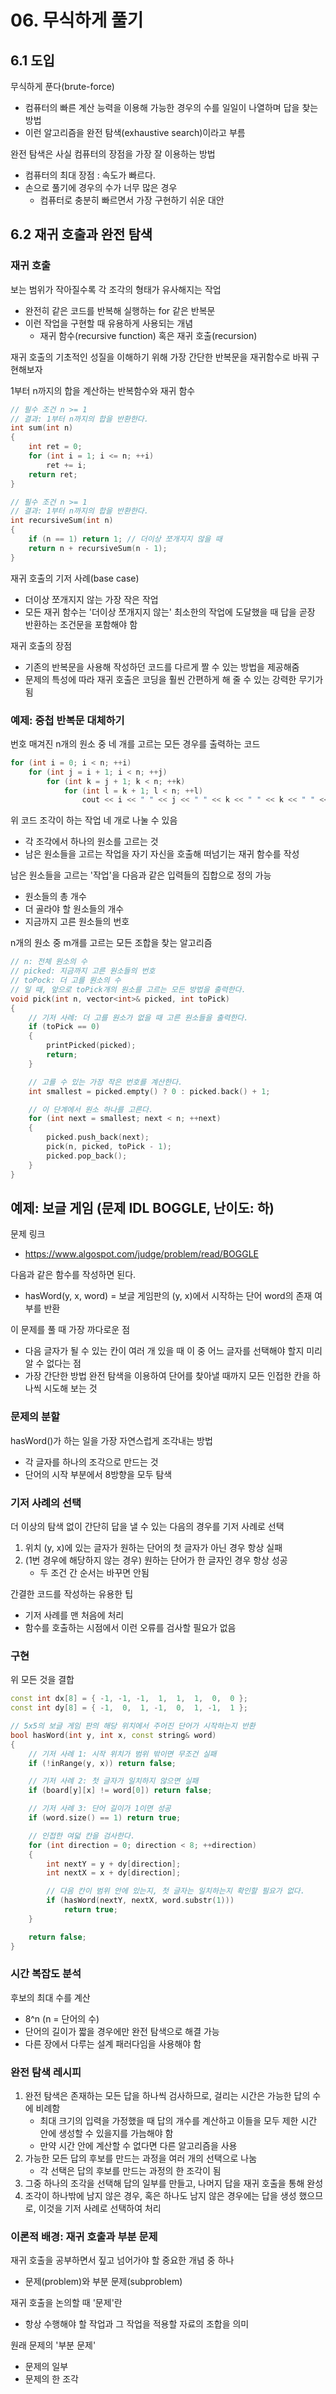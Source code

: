 # 06. 무식하게 풀기
## 6.1 도입
무식하게 푼다(brute-force)
* 컴퓨터의 빠른 계산 능력을 이용해 가능한 경우의 수를 일일이 나열하며 답을 찾는 방법
* 이런 알고리즘을 완전 탐색(exhaustive search)이라고 부름

완전 탐색은 사실 컴퓨터의 장점을 가장 잘 이용하는 방법
* 컴퓨터의 최대 장점 : 속도가 빠르다.
* 손으로 풀기에 경우의 수가 너무 많은 경우
  * 컴퓨터로 충분히 빠르면서 가장 구현하기 쉬운 대안

## 6.2 재귀 호출과 완전 탐색
### 재귀 호출
보는 범위가 작아질수록 각 조각의 형태가 유사해지는 작업
* 완전히 같은 코드를 반복해 실행하는 for 같은 반복문
* 이런 작업을 구현할 때 유용하게 사용되는 개념
  * 재귀 함수(recursive function) 혹은 재귀 호출(recursion)

재귀 호출의 기초적인 성질을 이해하기 위해 가장 간단한 반복문을 재귀함수로 바꿔 구현해보자

1부터 n까지의 합을 계산하는 반복함수와 재귀 함수
```C++
// 필수 조건 n >= 1
// 결과: 1부터 n까지의 합을 반환한다.
int sum(int n)
{
    int ret = 0;
    for (int i = 1; i <= n; ++i)
        ret += i;
    return ret;
}

// 필수 조건 n >= 1
// 결과: 1부터 n까지의 합을 반환한다.
int recursiveSum(int n)
{
    if (n == 1) return 1; // 더이상 쪼개지지 않을 때
    return n + recursiveSum(n - 1);
}
```

재귀 호출의 기저 사례(base case)
* 더이상 쪼개지지 않는 가장 작은 작업
* 모든 재귀 함수는 '더이상 쪼개지지 않는' 최소한의 작업에 도달했을 때 답을 곧장 반환하는 조건문을 포함해야 함

재귀 호출의 장점
* 기존의 반복문을 사용해 작성하던 코드를 다르게 짤 수 있는 방법을 제공해줌
* 문제의 특성에 따라 재귀 호출은 코딩을 훨씬 간편하게 해 줄 수 있는 강력한 무기가 됨

### 예제: 중첩 반복문 대체하기
번호 매겨진 n개의 원소 중 네 개를 고르는 모든 경우를 출력하는 코드
```C++
for (int i = 0; i < n; ++i)
    for (int j = i + 1; i < n; ++j)
        for (int k = j + 1; k < n; ++k)
            for (int l = k + 1; l < n; ++l)
                cout << i << " " << j << " " << k << " " << k << " " << l << endl;
```

위 코드 조각이 하는 작업 네 개로 나눌 수 있음
* 각 조각에서 하나의 원소를 고르는 것
* 남은 원소들을 고르는 작업을 자기 자신을 호출해 떠넘기는 재귀 함수를 작성

남은 원소들을 고르는 '작업'을 다음과 같은 입력들의 집합으로 정의 가능
* 원소들의 총 개수
* 더 골라야 할 원소들의 개수
* 지금까지 고른 원소들의 번호

n개의 원소 중 m개를 고르는 모든 조합을 찾는 알고리즘
```C++
// n: 전체 원소의 수
// picked: 지금까지 고른 원소들의 번호
// toPock: 더 고를 원소의 수
// 일 때, 앞으로 toPick개의 원소를 고르는 모든 방법을 출력한다.
void pick(int n, vector<int>& picked, int toPick)
{
    // 기저 사례: 더 고를 원소가 없을 때 고른 원소들을 출력한다.
    if (toPick == 0)
    {
        printPicked(picked);
        return;
    }

    // 고를 수 있는 가장 작은 번호를 계산한다.
    int smallest = picked.empty() ? 0 : picked.back() + 1;

    // 이 단계에서 원소 하나를 고른다.
    for (int next = smallest; next < n; ++next)
    {
        picked.push_back(next);
        pick(n, picked, toPick - 1);
        picked.pop_back();
    }
}
```

## 예제: 보글 게임 (문제 IDL BOGGLE, 난이도: 하)

문제 링크
* https://www.algospot.com/judge/problem/read/BOGGLE

다음과 같은 함수를 작성하면 된다.
* hasWord(y, x, word) = 보글 게임판의 (y, x)에서 시작하는 단어 word의 존재 여부를 반환

이 문제를 풀 때 가장 까다로운 점
* 다음 글자가 될 수 있는 칸이 여러 개 있을 때 이 중 어느 글자를 선택해야 할지 미리 알 수 없다는 점
* 가장 간단한 방법 완전 탐색을 이용하여 단어를 찾아낼 때까지 모든 인접한 칸을 하나씩 시도해 보는 것

### 문제의 분할
hasWord()가 하는 일을 가장 자연스럽게 조각내는 방법
* 각 글자를 하나의 조각으로 만드는 것
* 단어의 시작 부분에서 8방향을 모두 탐색

### 기저 사례의 선택
더 이상의 탐색 없이 간단히 답을 낼 수 있는 다음의 경우를 기저 사례로 선택
1. 위치 (y, x)에 있는 글자가 원하는 단어의 첫 글자가 아닌 경우 항상 실패
2. (1번 경우에 해당하지 않는 경우) 원하는 단어가 한 글자인 경우 항상 성공
    * 두 조건 간 순서는 바꾸면 안됨

간결한 코드를 작성하는 유용한 팁
* 기저 사례를 맨 처음에 처리
* 함수를 호출하는 시점에서 이런 오류를 검사할 필요가 없음

### 구현
위 모든 것을 결합
```C++
const int dx[8] = { -1, -1, -1,  1,  1,  1,  0,  0 };
const int dy[8] = { -1,  0,  1, -1,  0,  1, -1,  1 };

// 5x5의 보글 게임 판의 해당 위치에서 주어진 단어가 시작하는지 반환
bool hasWord(int y, int x, const string& word)
{
    // 기저 사례 1: 시작 위치가 범위 밖이면 무조건 실패
    if (!inRange(y, x)) return false;

    // 기저 사례 2: 첫 글자가 일치하지 않으면 실패
    if (board[y][x] != word[0]) return false;

    // 기저 사례 3: 단어 길이가 1이면 성공
    if (word.size() == 1) return true;

    // 인접한 여덟 칸을 검사한다.
    for (int direction = 0; direction < 8; ++direction)
    {
        int nextY = y + dy[direction];
        int nextX = x + dy[direction];

        // 다음 칸이 범위 안에 있는지, 첫 글자는 일치하는지 확인할 필요가 없다.
        if (hasWord(nextY, nextX, word.substr(1)))
            return true;
    }

    return false;
}
```

### 시간 복잡도 분석
후보의 최대 수를 계산
* 8^n (n = 단어의 수)
* 단어의 길이가 짧을 경우에만 완전 탐색으로 해결 가능
* 다른 장에서 다루는 설계 패러다임을 사용해야 함

### 완전 탐색 레시피
1. 완전 탐색은 존재하는 모든 답을 하나씩 검사하므로, 걸리는 시간은 가능한 답의 수에 비례함
   * 최대 크기의 입력을 가정했을 때 답의 개수를 계산하고 이들을 모두 제한 시간 안에 생성할 수 있을지를 가늠해야 함
   * 만약 시간 안에 계산할 수 없다면 다른 알고리즘을 사용
2. 가능한 모든 답의 후보를 만드는 과정을 여러 개의 선택으로 나눔
   * 각 선택은 답의 후보를 만드는 과정의 한 조각이 됨
3. 그중 하나의 조각을 선택해 답의 일부를 만들고, 나머지 답을 재귀 호출을 통해 완성
4. 조각이 하나밖에 남지 않은 경우, 혹은 하나도 남지 않은 경우에는 답을 생성 했으므로, 이것을 기저 사례로 선택하여 처리

### 이론적 배경: 재귀 호출과 부분 문제
재귀 호출을 공부하면서 짚고 넘어가야 할 중요한 개념 중 하나
* 문제(problem)와 부분 문제(subproblem)

재귀 호출을 논의할 때 '문제'란
* 항상 수행해야 할 작업과 그 작업을 적용할 자료의 조합을 의미

원래 문제의 '부분 문제'
* 문제의 일부
* 문제의 한 조각